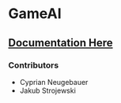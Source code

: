 # GameAI

## [Documentation Here](Documentation.pdf)

### Contributors
 - Cyprian Neugebauer
 - Jakub Strojewski

